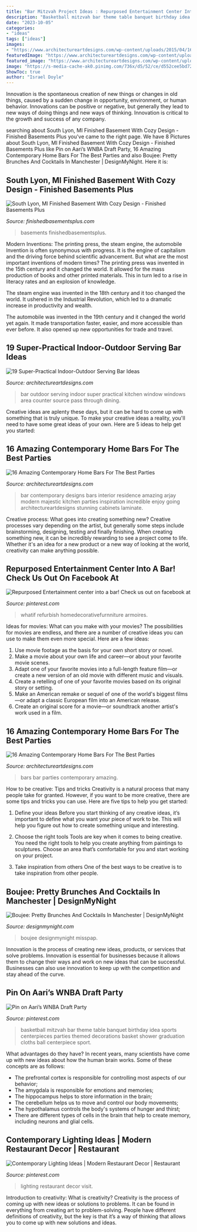 ```yaml
---
title: "Bar Mitzvah Project Ideas : Repurposed Entertainment Center Into A Bar! Check Us Out On Facebook At"
description: "Basketball mitzvah bar theme table banquet birthday idea sports centerpieces parties themed decorations basket shower graduation cloths ball centerpiece sport"
date: "2023-10-05"
categories:
- "ideas"
tags: ["ideas"]
images:
- "https://www.architectureartdesigns.com/wp-content/uploads/2015/04/16-Amazing-Contemporary-Home-Bars-For-The-Best-Parties-6-630x729.jpg"
featuredImage: "https://www.architectureartdesigns.com/wp-content/uploads/2015/04/16-Amazing-Contemporary-Home-Bars-For-The-Best-Parties-6-630x729.jpg"
featured_image: "https://www.architectureartdesigns.com/wp-content/uploads/2015/04/16-Amazing-Contemporary-Home-Bars-For-The-Best-Parties-6-630x729.jpg"
image: "https://s-media-cache-ak0.pinimg.com/736x/d5/52/ce/d552cee5bd72435f2d5e3e9cd470cbb2.jpg"
ShowToc: true
author: "Israel Doyle"
---
```



Innovation is the spontaneous creation of new things or changes in old things, caused by a sudden change in opportunity, environment, or human behavior. Innovations can be positive or negative, but generally they lead to new ways of doing things and new ways of thinking. Innovation is critical to the growth and success of any company.

	

		
searching about South Lyon, MI Finished Basement With Cozy Design - Finished Basements Plus you've came to the right page. We have 8 Pictures about South Lyon, MI Finished Basement With Cozy Design - Finished Basements Plus like Pin on Aari’s WNBA Draft Party, 16 Amazing Contemporary Home Bars For The Best Parties and also Boujee: Pretty Brunches And Cocktails In Manchester | DesignMyNight. Here it is:
		
    
## South Lyon, MI Finished Basement With Cozy Design - Finished Basements Plus

<img loading=lazy src="https://www.finishedbasementsplus.com/wp-content/uploads/2019/06/DSC_5233-1024x683.jpg" onerror="this.onerror=null;this.src='https://tse2.mm.bing.net/th?id=OIP.oAL1VTiJczDyKYf1MfSv6gHaE8&amp;pid=15.1';" alt="South Lyon, MI Finished Basement With Cozy Design - Finished Basements Plus">

_Source: finishedbasementsplus.com_

>basements finishedbasementsplus. 

	

Modern Inventions: The printing press, the steam engine, the automobile
Invention is often synonymous with progress. It is the engine of capitalism and the driving force behind scientific advancement. But what are the most important inventions of modern times?
The printing press was invented in the 15th century and it changed the world. It allowed for the mass production of books and other printed materials. This in turn led to a rise in literacy rates and an explosion of knowledge.

The steam engine was invented in the 18th century and it too changed the world. It ushered in the Industrial Revolution, which led to a dramatic increase in productivity and wealth.

The automobile was invented in the 19th century and it changed the world yet again. It made transportation faster, easier, and more accessible than ever before. It also opened up new opportunities for trade and travel.

    
## 19 Super-Practical Indoor-Outdoor Serving Bar Ideas

<img loading=lazy src="http://www.architectureartdesigns.com/wp-content/uploads/2014/02/313.jpg" onerror="this.onerror=null;this.src='https://tse4.mm.bing.net/th?id=OIP.JKxvF5ZkNZFB5UVIMOl5CgAAAA&amp;pid=15.1';" alt="19 Super-Practical Indoor-Outdoor Serving Bar Ideas">

_Source: architectureartdesigns.com_

>bar outdoor serving indoor super practical kitchen window windows area counter source pass through dining. 

	

Creative ideas are aplenty these days, but it can be hard to come up with something that is truly unique. To make your creative ideas a reality, you'll need to have some great ideas of your own. Here are 5 ideas to help get you started: 

    
## 16 Amazing Contemporary Home Bars For The Best Parties

<img loading=lazy src="https://www.architectureartdesigns.com/wp-content/uploads/2015/04/16-Amazing-Contemporary-Home-Bars-For-The-Best-Parties-6-630x729.jpg" onerror="this.onerror=null;this.src='https://tse4.mm.bing.net/th?id=OIP.tGMySZGDDgP_mdMNJ-qKmgHaIk&amp;pid=15.1';" alt="16 Amazing Contemporary Home Bars For The Best Parties">

_Source: architectureartdesigns.com_

>bar contemporary designs bars interior residence amazing arjay modern majestic kitchen parties inspiration incredible enjoy going architectureartdesigns stunning cabinets laminate. 

	

Creative process: What goes into creating something new?
Creative processes vary depending on the artist, but generally some steps include brainstorming, designing, testing and finally finishing. When creating something new, it can be incredibly rewarding to see a project come to life. Whether it's an idea for a new product or a new way of looking at the world, creativity can make anything possible.

    
## Repurposed Entertainment Center Into A Bar! Check Us Out On Facebook At

<img loading=lazy src="https://s-media-cache-ak0.pinimg.com/736x/d5/52/ce/d552cee5bd72435f2d5e3e9cd470cbb2.jpg" onerror="this.onerror=null;this.src='https://tse4.mm.bing.net/th?id=OIP.taCB5W78xrhDbDabo5btVgHaLJ&amp;pid=15.1';" alt="Repurposed Entertainment center into a bar! Check us out on facebook at">

_Source: pinterest.com_

>whatif refurbish homedecorativefurnniture armoires. 

	

Ideas for movies: What can you make with your movies?
The possibilities for movies are endless, and there are a number of creative ideas you can use to make them even more special. Here are a few ideas:
1. Use movie footage as the basis for your own short story or novel.
2. Make a movie about your own life and career—or about your favorite movie scenes.
3. Adapt one of your favorite movies into a full-length feature film—or create a new version of an old movie with different music and visuals.
4. Create a retelling of one of your favorite movies based on its original story or setting.
5. Make an American remake or sequel of one of the world's biggest films—or adapt a classic European film into an American release.
6. Create an original score for a movie—or soundtrack another artist's work used in a film.
    
## 16 Amazing Contemporary Home Bars For The Best Parties

<img loading=lazy src="https://www.architectureartdesigns.com/wp-content/uploads/2015/04/16-Amazing-Contemporary-Home-Bars-For-The-Best-Parties-16-630x814.jpg" onerror="this.onerror=null;this.src='https://tse3.mm.bing.net/th?id=OIP.NEnr2RfxoUq15uaSbpwGYgHaJk&amp;pid=15.1';" alt="16 Amazing Contemporary Home Bars For The Best Parties">

_Source: architectureartdesigns.com_

>bars bar parties contemporary amazing. 

	

How to be creative: Tips and tricks
Creativity is a natural process that many people take for granted. However, if you want to be more creative, there are some tips and tricks you can use. Here are five tips to help you get started:
1. Define your ideas
Before you start thinking of any creative ideas, it’s important to define what you want your piece of work to be. This will help you figure out how to create something unique and interesting.

2. Choose the right tools
Tools are key when it comes to being creative. You need the right tools to help you create anything from paintings to sculptures. Choose an area that’s comfortable for you and start working on your project.
3. Take inspiration from others
One of the best ways to be creative is to take inspiration from other people.

    
## Boujee: Pretty Brunches And Cocktails In Manchester | DesignMyNight

<img loading=lazy src="https://static.designmynight.com/uploads/2021/05/boujee-mcr-5-620x414-optimised.jpg" onerror="this.onerror=null;this.src='https://tse2.mm.bing.net/th?id=OIP.MQbZbD9W79gc32VxzLpLfgHaE8&amp;pid=15.1';" alt="Boujee: Pretty Brunches And Cocktails In Manchester | DesignMyNight">

_Source: designmynight.com_

>boujee designmynight misspap. 

	

Innovation is the process of creating new ideas, products, or services that solve problems. Innovation is essential for businesses because it allows them to change their ways and work on new ideas that can be successful. Businesses can also use innovation to keep up with the competition and stay ahead of the curve.

    
## Pin On Aari’s WNBA Draft Party

<img loading=lazy src="https://i.pinimg.com/736x/e1/52/e0/e152e023211ea1aa1a8ba412aef34d31.jpg" onerror="this.onerror=null;this.src='https://tse2.mm.bing.net/th?id=OIP.59_VHgOTuZQHLptf2bBUCgAAAA&amp;pid=15.1';" alt="Pin on Aari’s WNBA Draft Party">

_Source: pinterest.com_

>basketball mitzvah bar theme table banquet birthday idea sports centerpieces parties themed decorations basket shower graduation cloths ball centerpiece sport. 

	

What advantages do they have?
In recent years, many scientists have come up with new ideas about how the human brain works. Some of these concepts are as follows: 
- The prefrontal cortex is responsible for controlling most aspects of our behavior; 
- The amygdala is responsible for emotions and memories; 
- The hippocampus helps to store information in the brain; 
- The cerebellum helps us to move and control our body movements; 
- The hypothalamus controls the body's systems of hunger and thirst; 
- There are different types of cells in the brain that help to create memory, including neurons and glial cells.

    
## Contemporary Lighting Ideas | Modern Restaurant Decor | Restaurant

<img loading=lazy src="https://i.pinimg.com/736x/01/e5/2d/01e52d4c67c55b14b2159e5003944967.jpg" onerror="this.onerror=null;this.src='https://tse4.mm.bing.net/th?id=OIP.OZXlLFmlkOcSkwXE-sCdNAHaLH&amp;pid=15.1';" alt="Contemporary Lighting Ideas | Modern Restaurant Decor | Restaurant">

_Source: pinterest.com_

>lighting restaurant decor visit. 

	

Introduction to creativity: What is creativity?
Creativity is the process of coming up with new ideas or solutions to problems. It can be found in everything from creating art to problem-solving. People have different definitions of creativity, but the key is that it’s a way of thinking that allows you to come up with new solutions and ideas.

